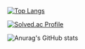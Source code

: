 

[![Top Langs](https://github-readme-stats.vercel.app/api/top-langs/?username=sleepy-jelly)](https://github.com/sleepy-jelly/github-readme-stats)


[![Solved.ac Profile](http://mazassumnida.wtf/api/generate_badge?boj=zaload)](https://solved.ac/zaload)


![Anurag's GitHub stats](https://github-readme-stats.vercel.app/api?username=sleepy-jelly&show_icons=true&theme=radical&count_private=true)
<!--is a ✨ special ✨ repository because its `README.md` (this file) appears on your GitHub profile.
You can click the Preview link to take a look at your changes.
-->
